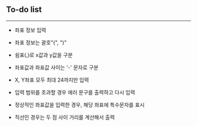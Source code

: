 ## To-do list

---
- 좌표 정보 입력
- 좌표 정보는 괄호"(", ")"
- 쉼표(,)로 x값과 y값을 구분
- 좌표값과 좌표값 사이는 '-' 문자로 구분

- X, Y좌표 모두 최대 24까지만 입력
- 입력 범위를 초과할 경우 에러 문구를 출력하고 다시 입력
- 정상적인 좌표값을 입력한 경우, 해당 좌표에 특수문자를 표시

- 직선인 경우는 두 점 사이 거리를 계산해서 출력
